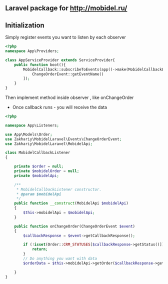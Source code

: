 ## Laravel package for http://mobidel.ru/

## Initialization
Simply register events you want to listen by each observer
````php
<?php
namespace App\Providers;

class AppServiceProvider extends ServiceProvider{
    public function boot(){
        MobidelCallback::subscribeToEvents(app()->make(MobidelCallbackListener::class), [
            ChangeOrderEvent::getEventName()
        ]);
    }
}
````

Then implement method inside observer , like onChangeOrder
- Once callback runs - you will receive the data

```php
<?php

namespace App\Listeners;

use App\Models\Order;
use Zakhariy\MobidelLaravel\Events\ChangeOrderEvent;
use Zakhariy\MobidelLaravel\MobidelApi;

class MobidelCallbackListener
{

    private $order = null;
    private $mobidelOrder = null;
    private $mobidelApi;

    /**
     * MobidelCallbackListener constructor.
     * @param $mobidelApi
     */
    public function __construct(MobidelApi $mobidelApi)
    {
        $this->mobidelApi = $mobidelApi;
    }

    public function onChangeOrder(ChangeOrderEvent $event)
    {
        $callbackResponse = $event->getCallbackResponse();

        if (!isset(Order::CRM_STATUSES[$callbackResponse->getStatus()])) {
            return;
        }
        // Do anything you want with data
        $orderData = $this->mobidelApi->getOrder($callbackResponse->getOrderID());

    }
}
```